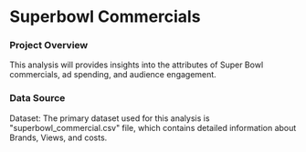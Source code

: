 # Superbowl Commercials

### Project Overview

This analysis will provides insights into the attributes of Super Bowl commercials, ad spending, and audience engagement.

### Data Source

Dataset: The primary dataset used for this analysis is "superbowl_commercial.csv" file, which contains detailed information about Brands, Views, and costs.
